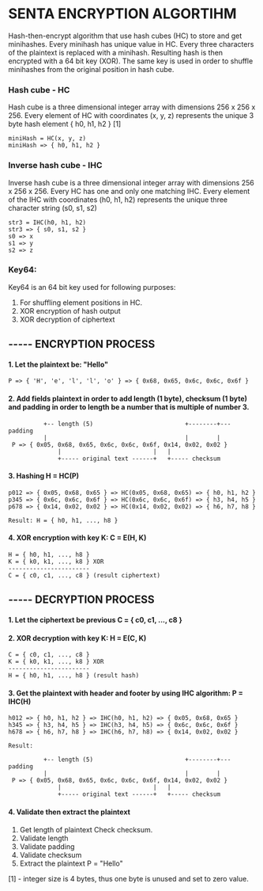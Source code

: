  # SENTA ENCRYPTION ALGORTIHM

Hash-then-encrypt algorithm that use hash cubes (HC) to store and get minihashes. 
Every minihash has unique value in HC. Every three characters of the plaintext is replaced with a minihash. 
Resulting hash is then encrypted with a 64 bit key (XOR). 
The same key is used in order to shuffle minihashes from the original position in hash cube.

### Hash cube - HC

Hash cube is a three dimensional integer array with dimensions 256 x 256 x 256.
Every element of HC with coordinates (x, y, z) represents the unique 3 byte hash element  { h0, h1, h2 } [1]

    miniHash = HC(x, y, z)
    miniHash => { h0, h1, h2 }

### Inverse hash cube - IHC

Inverse hash cube is a three dimensional integer array with dimensions 256 x 256 x 256.
Every HC has one and only one matching IHC.
Every element of the IHC with coordinates (h0, h1, h2) represents the unique three character string (s0, s1, s2)

    str3 = IHC(h0, h1, h2)
    str3 => { s0, s1, s2 }
    s0 => x
    s1 => y
    s2 => z

### Key64:

Key64 is an 64 bit key used for following purposes:

1. For shuffling element positions in HC.
2. XOR encryption of hash output
3. XOR decryption of ciphertext

## ----- ENCRYPTION PROCESS

#### 1. Let the plaintext be: "Hello"

    P => { 'H', 'e', 'l', 'l', 'o' } => { 0x68, 0x65, 0x6c, 0x6c, 0x6f }

#### 2. Add fields plaintext in order to add length (1 byte), checksum (1 byte) and padding in order to length be a number that is multiple of number 3.

              +-- length (5)                          +--------+--- padding
              |                                       |        |
     P => { 0x05, 0x68, 0x65, 0x6c, 0x6c, 0x6f, 0x14, 0x02, 0x02 }
                  |                          |   |
                  +----- original text ------+   +----- checksum

#### 3. Hashing H = HC(P)

    p012 => { 0x05, 0x68, 0x65 } => HC(0x05, 0x68, 0x65) => { h0, h1, h2 }
    p345 => { 0x6c, 0x6c, 0x6f } => HC(0x6c, 0x6c, 0x6f) => { h3, h4, h5 }
    p678 => { 0x14, 0x02, 0x02 } => HC(0x14, 0x02, 0x02) => { h6, h7, h8 }

    Result: H = { h0, h1, ..., h8 }

#### 4. XOR encryption with key K: C = E(H, K)

    H = { h0, h1, ..., h8 }
    K = { k0, k1, ..., k8 } XOR
    -----------------------
    C = { c0, c1, ..., c8 } (result ciphertext)

## ----- DECRYPTION PROCESS

#### 1. Let the ciphertext be previous C = { c0, c1, ..., c8 }

#### 2. XOR decryption with key K: H = E(C, K)

    C = { c0, c1, ..., c8 }
    K = { k0, k1, ..., k8 } XOR
    -----------------------
    H = { h0, h1, ..., h8 } (result hash)

#### 3. Get the plaintext with header and footer by using IHC algorithm: P = IHC(H)

    h012 => { h0, h1, h2 } => IHC(h0, h1, h2) => { 0x05, 0x68, 0x65 }
    h345 => { h3, h4, h5 } => IHC(h3, h4, h5) => { 0x6c, 0x6c, 0x6f }
    h678 => { h6, h7, h8 } => IHC(h6, h7, h8) => { 0x14, 0x02, 0x02 }

    Result:

              +-- length (5)                          +--------+--- padding
              |                                       |        |
     P => { 0x05, 0x68, 0x65, 0x6c, 0x6c, 0x6f, 0x14, 0x02, 0x02 }
                  |                          |   |
                  +----- original text ------+   +----- checksum

#### 4. Validate then extract the plaintext

1. Get length of plaintext Check checksum.
2. Validate length
3. Validate padding
4. Validate checksum
5. Extract the plaintext P = "Hello"

[1] - integer size is 4 bytes, thus one byte is unused and set to zero value.
